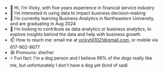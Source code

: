 - 👋 Hi, I’m Vicky, with five years experience in financial service industry
- 👀 I’m interested in using data to impact business decision-making
- 🌱 I’m currently learning Business Analytics in Northeastern University, and are graduating in Aug 2024
- 💞️ I’m looking to contribute as data analytics or business analytics, to explore insights behind the data and help with business growth
- 📫 How to reach me: email me at vickyhli1021@gmail.com, or mobile via 617-902-8677
- 😄 Pronouns: she/her
- ⚡ Fun fact: I'm a dog person and I believe 99% of the dogs really like me, but unfortunately I don't have a dog yet (kind of sad)

<!---
vickyhli1021/vickyhli1021 is a ✨ special ✨ repository because its `README.md` (this file) appears on your GitHub profile.
You can click the Preview link to take a look at your changes.
--->
